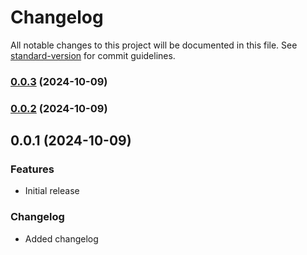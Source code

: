 # Changelog

All notable changes to this project will be documented in this file. See [standard-version](https://github.com/conventional-changelog/standard-version) for commit guidelines.

### [0.0.3](https://github.com/HackMort/vite-react/compare/v0.0.2...v0.0.3) (2024-10-09)

### [0.0.2](https://github.com/HackMort/vite-react/compare/v0.0.1...v0.0.2) (2024-10-09)

## 0.0.1 (2024-10-09)

### Features

- Initial release

### Changelog

- Added changelog

